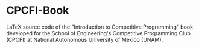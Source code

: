 # CPCFI-Book
LaTeX source code of the "Introduction to Competitive Programming" book developed for the School of Engineering's Competitive Programming Club (CPCFI) at National Autonomous University of México (UNAM).
